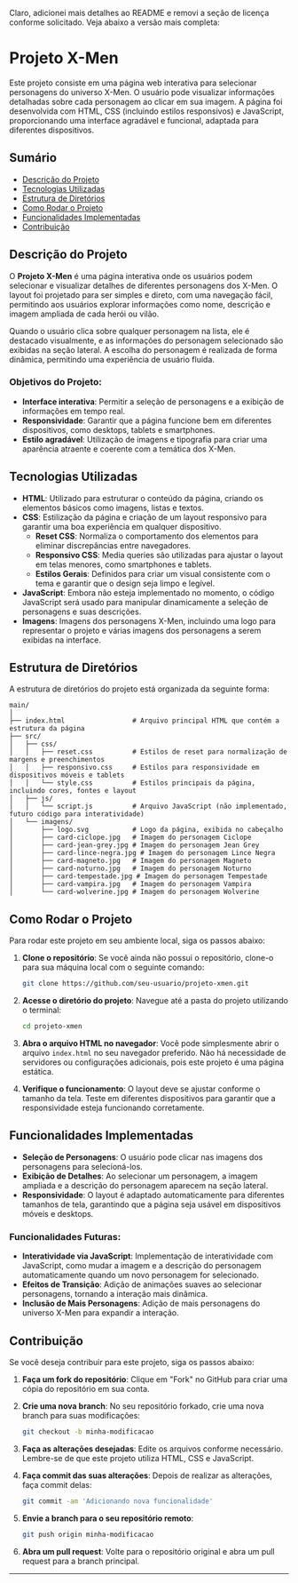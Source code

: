 Claro, adicionei mais detalhes ao README e removi a seção de licença conforme solicitado. Veja abaixo a versão mais completa:

# Projeto X-Men

Este projeto consiste em uma página web interativa para selecionar personagens do universo X-Men. O usuário pode visualizar informações detalhadas sobre cada personagem ao clicar em sua imagem. A página foi desenvolvida com HTML, CSS (incluindo estilos responsivos) e JavaScript, proporcionando uma interface agradável e funcional, adaptada para diferentes dispositivos.

## Sumário

- [Descrição do Projeto](#descrição-do-projeto)
- [Tecnologias Utilizadas](#tecnologias-utilizadas)
- [Estrutura de Diretórios](#estrutura-de-diretórios)
- [Como Rodar o Projeto](#como-rodar-o-projeto)
- [Funcionalidades Implementadas](#funcionalidades-implementadas)
- [Contribuição](#contribuição)

## Descrição do Projeto

O **Projeto X-Men** é uma página interativa onde os usuários podem selecionar e visualizar detalhes de diferentes personagens dos X-Men. O layout foi projetado para ser simples e direto, com uma navegação fácil, permitindo aos usuários explorar informações como nome, descrição e imagem ampliada de cada herói ou vilão.

Quando o usuário clica sobre qualquer personagem na lista, ele é destacado visualmente, e as informações do personagem selecionado são exibidas na seção lateral. A escolha do personagem é realizada de forma dinâmica, permitindo uma experiência de usuário fluida.

### Objetivos do Projeto:
- **Interface interativa**: Permitir a seleção de personagens e a exibição de informações em tempo real.
- **Responsividade**: Garantir que a página funcione bem em diferentes dispositivos, como desktops, tablets e smartphones.
- **Estilo agradável**: Utilização de imagens e tipografia para criar uma aparência atraente e coerente com a temática dos X-Men.

## Tecnologias Utilizadas

- **HTML**: Utilizado para estruturar o conteúdo da página, criando os elementos básicos como imagens, listas e textos.
- **CSS**: Estilização da página e criação de um layout responsivo para garantir uma boa experiência em qualquer dispositivo.
  - **Reset CSS**: Normaliza o comportamento dos elementos para eliminar discrepâncias entre navegadores.
  - **Responsivo CSS**: Media queries são utilizadas para ajustar o layout em telas menores, como smartphones e tablets.
  - **Estilos Gerais**: Definidos para criar um visual consistente com o tema e garantir que o design seja limpo e legível.
- **JavaScript**: Embora não esteja implementado no momento, o código JavaScript será usado para manipular dinamicamente a seleção de personagens e suas descrições.
- **Imagens**: Imagens dos personagens X-Men, incluindo uma logo para representar o projeto e várias imagens dos personagens a serem exibidas na interface.

## Estrutura de Diretórios

A estrutura de diretórios do projeto está organizada da seguinte forma:

```plaintext
main/
│
├── index.html                 # Arquivo principal HTML que contém a estrutura da página
├── src/
│   ├── css/
│   │   ├── reset.css          # Estilos de reset para normalização de margens e preenchimentos
│   │   ├── responsivo.css     # Estilos para responsividade em dispositivos móveis e tablets
│   │   └── style.css          # Estilos principais da página, incluindo cores, fontes e layout
│   ├── js/
│   │   └── script.js          # Arquivo JavaScript (não implementado, futuro código para interatividade)
│   └── imagens/
│       ├── logo.svg           # Logo da página, exibida no cabeçalho
│       ├── card-ciclope.jpg   # Imagem do personagem Ciclope
│       ├── card-jean-grey.jpg # Imagem do personagem Jean Grey
│       ├── card-lince-negra.jpg # Imagem do personagem Lince Negra
│       ├── card-magneto.jpg   # Imagem do personagem Magneto
│       ├── card-noturno.jpg   # Imagem do personagem Noturno
│       ├── card-tempestade.jpg # Imagem do personagem Tempestade
│       ├── card-vampira.jpg   # Imagem do personagem Vampira
│       └── card-wolverine.jpg # Imagem do personagem Wolverine
```

## Como Rodar o Projeto

Para rodar este projeto em seu ambiente local, siga os passos abaixo:

1. **Clone o repositório**:
   Se você ainda não possui o repositório, clone-o para sua máquina local com o seguinte comando:
   ```bash
   git clone https://github.com/seu-usuario/projeto-xmen.git
   ```

2. **Acesse o diretório do projeto**:
   Navegue até a pasta do projeto utilizando o terminal:
   ```bash
   cd projeto-xmen
   ```

3. **Abra o arquivo HTML no navegador**:
   Você pode simplesmente abrir o arquivo `index.html` no seu navegador preferido. Não há necessidade de servidores ou configurações adicionais, pois este projeto é uma página estática.

4. **Verifique o funcionamento**:
   O layout deve se ajustar conforme o tamanho da tela. Teste em diferentes dispositivos para garantir que a responsividade esteja funcionando corretamente.

## Funcionalidades Implementadas

- **Seleção de Personagens**: O usuário pode clicar nas imagens dos personagens para selecioná-los.
- **Exibição de Detalhes**: Ao selecionar um personagem, a imagem ampliada e a descrição do personagem aparecem na seção lateral.
- **Responsividade**: O layout é adaptado automaticamente para diferentes tamanhos de tela, garantindo que a página seja usável em dispositivos móveis e desktops.

### Funcionalidades Futuras:
- **Interatividade via JavaScript**: Implementação de interatividade com JavaScript, como mudar a imagem e a descrição do personagem automaticamente quando um novo personagem for selecionado.
- **Efeitos de Transição**: Adição de animações suaves ao selecionar personagens, tornando a interação mais dinâmica.
- **Inclusão de Mais Personagens**: Adição de mais personagens do universo X-Men para expandir a interação.

## Contribuição

Se você deseja contribuir para este projeto, siga os passos abaixo:

1. **Faça um fork do repositório**:
   Clique em "Fork" no GitHub para criar uma cópia do repositório em sua conta.

2. **Crie uma nova branch**:
   No seu repositório forkado, crie uma nova branch para suas modificações:
   ```bash
   git checkout -b minha-modificacao
   ```

3. **Faça as alterações desejadas**:
   Edite os arquivos conforme necessário. Lembre-se de que este projeto utiliza HTML, CSS e JavaScript.

4. **Faça commit das suas alterações**:
   Depois de realizar as alterações, faça commit delas:
   ```bash
   git commit -am 'Adicionando nova funcionalidade'
   ```

5. **Envie a branch para o seu repositório remoto**:
   ```bash
   git push origin minha-modificacao
   ```

6. **Abra um pull request**:
   Volte para o repositório original e abra um pull request para a branch principal.

---
